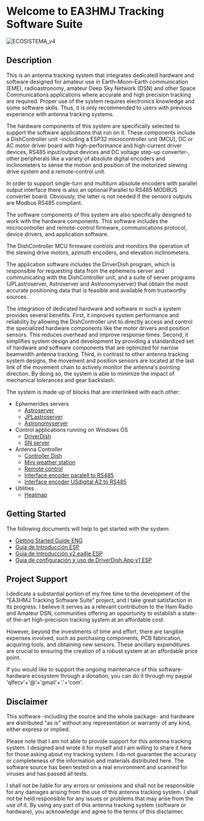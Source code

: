 # Welcome to EA3HMJ Tracking Software Suite
![ECOSISTEMA_v4](https://github.com/EA3HMJ-Tracking-Software-Suite/.github/assets/2368602/c14ddea2-012e-4957-8e9b-9935d09bc365)
## Description
This is an antenna tracking system that integrates dedicated hardware and software designed for amateur use in Earth–Moon–Earth communication (EME), radioastronomy, amateur Deep Sky Network (DSN) and other Space Communications applications where accurate and high precision tracking are required. 
Proper use of the system requires electronics knowledge and some software skills. Thus, it is only recommended to users with previous experience with antenna tracking systems.

The hardware components of this system are specifically selected to support the software applications that run on it. These components include a DishController unit -including a ESP32 microcontroller unit (MCU), DC or AC motor driver board with high-performance and high-current driver devices, RS485 input/output devices and DC voltage step-up converter-, other peripherals like a variety of absolute digital encoders and inclinometers to sense the motion and position of the motorized slewing drive system and a remote-control unit.

In order to support single-turn and multiturn absolute encoders with parallel output interface there is also an optional Parallel to RS485 MODBUS converter board. Obviously, the latter is not needed if the sensors outputs are Modbus RS485 compliant.

The software components of this system are also specifically designed to work with the hardware components. This software includes the microcontroller and remote-control firmware, communications protocol, device drivers, and application software. 

The DishController MCU firmware controls and monitors the operation of the slewing drive motors, azimuth encoders, and elevation inclinometers.

The application software includes the DriverDish program, which is responsible for requesting data from the ephemeris server and communicating with the DishController unit, and a suite of server programs (JPLastroserver, Astroserver and Astronomyserver) that obtain the most accurate positioning data that is feasible and available from trustworthy sources. 

The integration of dedicated hardware and software in such a system provides several benefits. First, it improves system performance and reliability by allowing the DishController unit to directly access and control the specialized hardware components like the motor drivers and position sensors. This reduces overhead and improve response times. Second, it simplifies system design and development by providing a standardized set of hardware and software components that are optimized for narrow beamwidth antenna tracking. Third, in contrast to other antenna tracking system designs, the movement and position sensors are located at the last link of the movement chain to actively monitor the antenna's pointing direction. By doing so, the system is able to minimize the impact of mechanical tolerances and gear backslash.

The system is made up of blocks that are interlinked with each other:
- Ephemerides servers
  - [Astroserver](https://github.com/EA3HMJ-Tracking-Software-Suit/Astroserver)
  - [JPLastroserver](https://github.com/EA3HMJ-Tracking-Software-Suit/JPLastroserver)
  - [Astronomyserver](https://github.com/EA3HMJ-Tracking-Software-Suit/Astronomyserver)
- Control applications running on Windows OS
  - [DriverDish](https://github.com/EA3HMJ-Tracking-Software-Suit/DriverDish)
  - [SN server](https://github.com/EA3HMJ-Tracking-Software-Suit/SNserver)
- Antenna Controller
  - [Controller Dish](https://github.com/EA3HMJ-Tracking-Software-Suit/ControllerDish)
  - [Mini weather station](https://github.com/EA3HMJ-Tracking-Software-Suit/MiniWx)
  - [Remote control](https://github.com/EA3HMJ-Tracking-Software-Suit/RemoteControl)
  - [Interface encoder paralell to RS485](https://github.com/EA3HMJ-Tracking-Software-Suit/Paralell-Interface)
  - [Interface encoder USdigital A2 to RS485](https://github.com/EA3HMJ-Tracking-Software-Suit/A2-Interface)
- Utilities
  - [Heatmap](https://github.com/EA3HMJ-Tracking-Software-Suit/Heatmap)

## Getting Started
The following documents will help to get started with the system:

- [Getting Started Guide ENG](https://github.com/EA3HMJ-Tracking-Software-Suit/.github/blob/main/Star%20up%20tracking%20system%20v1%20ENG.pdf)
- [Guia de Introducción ESP](https://github.com/EA3HMJ-Tracking-Software-Suit/.github/blob/main/Star%20up%20tracking%20system%20v1%20ESP.pdf)
- [Guia de Introducción v2 ea4le ESP](https://github.com/EA3HMJ-Tracking-Software-Suite/.github/blob/main/GettingStartedGuide%20v2%20ea4le%20ESP.pdf)
- [Guia de configuración y uso de DriverDish.App v1 ESP](https://github.com/EA3HMJ-Tracking-Software-Suite/.github/blob/main/Guia%20DriverDish.App%20v1%20ESP.pdf)


## Project Support
I dedicate a substantial portion of my free time to the development of the “EA3HMJ Tracking Software Suite” project, and I take great satisfaction in its progress. I believe it serves as a relevant contribution to the Ham Radio and Amateur DSN, communities offering an opportunity to establish a state-of the-art high-precision tracking system at an affordable cost.

However, beyond the investments of time and effort, there are tangible expenses involved, such as purchasing components, PCB fabrication, acquiring tools, and obtaining new sensors. These ancillary expenditures are crucial to ensuring the creation of a robust system at an affordable price point.

If you would like to support the ongoing maintenance of this software-hardware ecosystem through a donation, you can do it through my paypal 'qlfecv'+'@'+'gmail'+'.'+'com'. 

## Disclaimer
This software -including the source and the whole package- and hardware are distributed "as is" without any representation or warranty of any kind, either express or implied. 

Please note that I am not able to provide support for this antenna tracking system. I designed and wrote it for myself and I am willing to share it here for those asking about my tracking system. I do not guarantee the accuracy or completeness of the information and materials distributed here. The software source has been tested on a real environment and scanned for viruses and has passed all tests.

I shall not be liable for any errors or omissions and shall not be responsible for any damages arising from the use of this antenna tracking system. I shall not be held responsible for any issues or problems that may arise from the use of it. 
By using any part of this antenna tracking system (software or hardware), you acknowledge and agree to the terms of this disclaimer.
